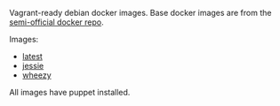 Vagrant-ready debian docker images. Base docker images are from the [semi-official docker repo](https://registry.hub.docker.com/_/debian/).

Images:

* [latest](https://github.com/tlatsas/docker-debian-vagrant/blob/master/latest/Dockerfile)
* [jessie](https://github.com/tlatsas/docker-debian-vagrant/blob/master/jessie/Dockerfile)
* [wheezy](https://github.com/tlatsas/docker-debian-vagrant/blob/master/wheezy/Dockerfile)

All images have puppet installed.
